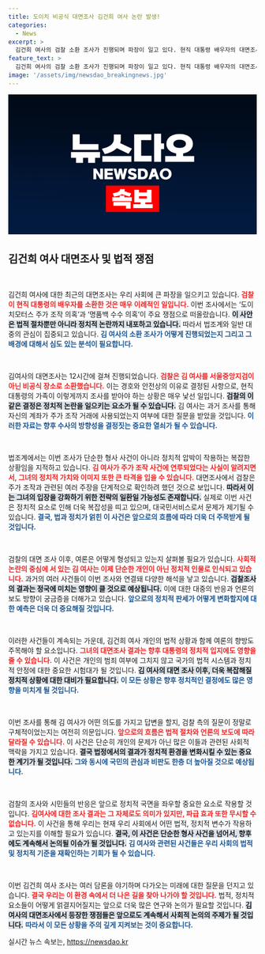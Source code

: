 ```yaml
---
title: 도이치 비공식 대면조사 김건희 여사 논란 발생!
categories:
  - News
excerpt: >
  김건희 여사의 검찰 소환 조사가 진행되며 파장이 일고 있다. 현직 대통령 배우자의 대면조사는 처음, 그러나 패싱 논란이 불거지며 검찰 내부에서의 갈등이 드러났다. 이 사건의 진실은 과연 무엇일까?
feature_text: >
  김건희 여사의 검찰 소환 조사가 진행되며 파장이 일고 있다. 현직 대통령 배우자의 대면조사는 처음, 그러나 패싱 논란이 불거지며 검찰 내부에서의 갈등이 드러났다. 이 사건의 진실은 과연 무엇일까?
image: '/assets/img/newsdao_breakingnews.jpg'
---
```


<p><img src="/assets/img/newsdao_breakingnews.jpg" alt="implanttips 속보" /></p>

<h2 data-ke-size="size26">김건희 여사 대면조사 및 법적 쟁점</h2>

<p data-ke-size="size16">&nbsp;</p>

<p>김건희 여사에 대한 최근의 대면조사는 우리 사회에 큰 파장을 일으키고 있습니다. <b><span style="color: #ee2323;">검찰이 현직 대통령의 배우자를 소환한 것은 매우 이례적인 일입니다.</span></b> 이번 조사에서는 ‘도이치모터스 주가 조작 의혹’과 ‘명품백 수수 의혹’이 주요 쟁점으로 떠올랐습니다. <b><span style="background-color: #21538527;">이 사안은 법적 절차뿐만 아니라 정치적 논란까지 내포하고 있습니다.</span></b> 따라서 법조계와 일반 대중의 관심이 집중되고 있습니다. <b><span style="color: #1a5490;">김 여사의 소환 조사가 어떻게 진행되었는지 그리고 그 배경에 대해서 심도 있는 분석이 필요합니다.</span></b></p>

<p data-ke-size="size16">&nbsp;</p>

<p>김여사의 대면조사는 12시간에 걸쳐 진행되었습니다. <b><span style="color: #ee2323;">검찰은 김 여사를 서울중앙지검이 아닌 비공식 장소로 소환했습니다.</span></b> 이는 경호와 안전상의 이유로 결정된 사항으로, 현직 대통령의 가족이 이렇게까지 조사를 받아야 하는 상황은 매우 낯선 일입니다. <b><span style="background-color: #21538527;">검찰의 이 같은 결정은 정치적 논란을 일으키는 요소가 될 수 있습니다.</span></b> 김 여사는 과거 조사를 통해 자신의 계좌가 주가 조작 거래에 사용되었는지 여부에 대한 질문을 받았을 것입니다. <b><span style="color: #1a5490;">이러한 자료는 향후 수사의 방향성을 결정짓는 중요한 열쇠가 될 수 있습니다.</span></b></p>

<p data-ke-size="size16">&nbsp;</p>

<p>법조계에서는 이번 조사가 단순한 형사 사건이 아니라 정치적 압박이 작용하는 복잡한 상황임을 지적하고 있습니다. <b><span style="color: #ee2323;">김 여사가 주가 조작 사건에 연루되었다는 사실이 알려지면서, 그녀의 정치적 가치와 이미지 또한 큰 타격을 입을 수 있습니다.</span></b> 대면조사에서 검찰은 주가 조작과 관련된 여러 주장을 단계적으로 확인하려 했던 것으로 보입니다. <b><span style="background-color: #21538527;">따라서 이는 그녀의 입장을 강화하기 위한 전략의 일환일 가능성도 존재합니다.</span></b> 실제로 이번 사건은 정치적 요소로 인해 더욱 복잡성을 띠고 있으며, 대국민서비스로서 문제가 제기될 수 있습니다. <b><span style="color: #1a5490;">결국, 법과 정치가 얽힌 이 사건은 앞으로의 흐름에 따라 더욱 더 주목받게 될 것입니다.</span></b></p>

<p data-ke-size="size16">&nbsp;</p>

<p>검찰의 대면 조사 이후, 여론은 어떻게 형성되고 있는지 살펴볼 필요가 있습니다. <b><span style="color: #ee2323;">사회적 논란의 중심에 서 있는 김 여사는 이제 단순한 개인이 아닌 정치적 인물로 인식되고 있습니다.</span></b> 과거의 여러 사건들이 이번 조사와 연결돼 다양한 해석을 낳고 있습니다. <b><span style="background-color: #21538527;">검찰조사의 결과는 정국에 미치는 영향이 클 것으로 예상됩니다.</span></b> 이에 대한 대중의 반응과 언론의 보도 방향이 궁금증을 더해가고 있습니다. <b><span style="color: #1a5490;">앞으로의 정치적 판세가 어떻게 변화할지에 대한 예측은 더욱 더 중요해질 것입니다.</span></b></p>

<p data-ke-size="size16">&nbsp;</p>

<p>이러한 사건들이 계속되는 가운데, 김건희 여사 개인의 법적 상황과 함께 여론의 향방도 주목해야 할 요소입니다. <b><span style="color: #ee2323;">그녀의 대면조사 결과는 향후 대통령의 정치적 입지에도 영향을 줄 수 있습니다.</span></b> 이 사건은 개인의 범죄 여부에 그치지 않고 국가의 법적 시스템과 정치적 안정에 대한 중요한 시험대가 될 것입니다. <b><span style="background-color: #21538527;">김 여사의 대면 조사 이후, 더욱 복잡해질 정치적 상황에 대한 대비가 필요합니다.</span></b> <b><span style="color: #1a5490;">이 모든 상황은 향후 정치적인 결정에도 많은 영향을 미치게 될 것입니다.</span></b></p>

<p data-ke-size="size16">&nbsp;</p>

<p>이번 조사를 통해 김 여사가 어떤 의도를 가지고 답변을 할지, 검찰 측의 질문이 정말로 구체적이었는지는 여전히 의문입니다. <b><span style="color: #ee2323;">앞으로의 흐름은 법적 절차와 언론의 보도에 따라 달라질 수 있습니다.</span></b> 이 사건은 단순히 개인의 문제가 아닌 많은 이들과 관련된 사회적 맥락을 가지고 있습니다. <b><span style="background-color: #21538527;">결국 법정에서의 결과가 정치적 환경을 변화시킬 수 있는 중요한 계기가 될 것입니다.</span></b> <b><span style="color: #1a5490;">그와 동시에 국민의 관심과 비판도 한층 더 높아질 것으로 예상됩니다.</span></b></p>

<p data-ke-size="size16">&nbsp;</p>

<p>검찰의 조사와 시민들의 반응은 앞으로 정치적 국면을 좌우할 중요한 요소로 작용할 것입니다. <b><span style="color: #ee2323;">김여사에 대한 조사 결과는 그 자체로도 의미가 있지만, 파급 효과 또한 무시할 수 없습니다.</span></b> 이 사건을 통해 우리는 현재 우리 사회에서 어떤 법적, 정치적 변수가 작용하고 있는지를 이해할 필요가 있습니다. <b><span style="background-color: #21538527;">결국, 이 사건은 단순한 형사 사건을 넘어서, 향후에도 계속해서 논의될 이슈가 될 것입니다.</span></b> <b><span style="color: #1a5490;">김 여사와 관련된 사건들은 우리 사회의 법적 및 정치적 기준을 재확인하는 기회가 될 수 있습니다.</span></b></p>

<p data-ke-size="size16">&nbsp;</p>

<p>이번 김건희 여사 조사는 여러 담론을 야기하며 다가오는 미래에 대한 질문을 던지고 있습니다. <b><span style="color: #ee2323;">결국 우리는 이 환경 속에서 더 나은 길을 찾아 나가야 할 것입니다.</span></b> 법적, 정치적 요소들이 어떻게 얽결지어질지는 앞으로 더욱 많은 연구와 논의가 필요할 것입니다. <b><span style="background-color: #21538527;">김 여사의 대면조사에서 등장한 쟁점들은 앞으로도 계속해서 사회적 논의의 주제가 될 것입니다.</span></b> <b><span style="color: #1a5490;">따라서 이 모든 상황을 주의 깊게 지켜보는 것이 중요합니다.</span></b></p>
실시간 뉴스 속보는, <a href="https://newsdao.kr" rel="dofollow">https://newsdao.kr</a>


